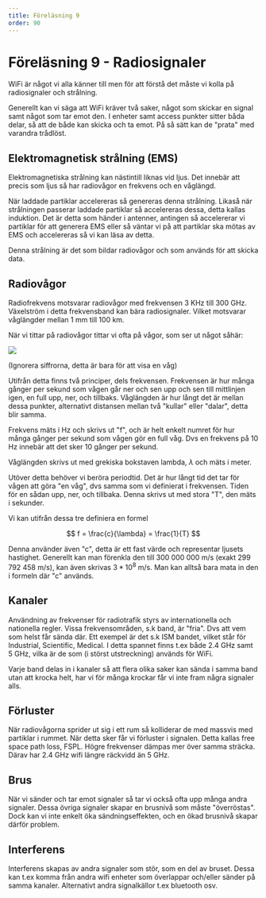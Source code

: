 ```yaml
---
title: Föreläsning 9
order: 90
---
```


# Föreläsning 9 - Radiosignaler

WiFi är något vi alla känner till men för att förstå det måste vi kolla på radiosignaler och strålning.

Generellt kan vi säga att WiFi kräver två saker, något som skickar en signal samt något som tar emot den. I enheter samt access punkter sitter båda delar, så att de både kan skicka och ta emot. På så sätt kan de "prata" med varandra trådlöst.

## Elektromagnetisk strålning (EMS)

Elektromagnetiska strålning kan nästintill liknas vid ljus. Det innebär att precis som ljus så har radiovågor en frekvens och en våglängd.

När laddade partiklar accelereras så genereras denna strålning. Likaså när strålningen passerar laddade partiklar så accelereras dessa, detta kallas induktion. Det är detta som händer i antenner, antingen så accelererar vi partiklar för att generera EMS eller så väntar vi på att partiklar ska mötas av EMS och accelereras så vi kan läsa av detta.

Denna strålning är det som bildar radiovågor och som används för att skicka data.

## Radiovågor

Radiofrekvens motsvarar radiovågor med frekvensen 3 KHz till 300 GHz. Växelström i detta frekvensband kan bära radiosignaler. Vilket motsvarar våglängder mellan 1 mm till 100 km.

När vi tittar på radiovågor tittar vi ofta på vågor, som ser ut något såhär:

![](/itd21c/f9/fig1.png)

(Ignorera siffrorna, detta är bara för att visa en våg)

Utifrån detta finns två principer, dels frekvensen. Frekvensen är hur många gånger per sekund som vågen går ner och sen upp och sen till mittlinjen igen, en full upp, ner, och tillbaks. Våglängden är hur långt det är mellan dessa punkter, alternativt distansen mellan två "kullar" eller "dalar", detta blir samma.

Frekvens mäts i Hz och skrivs ut "f", och är helt enkelt numret för hur många gånger per sekund som vågen gör en full våg. Dvs en frekvens på 10 Hz innebär att det sker 10 gånger per sekund.

Våglängden skrivs ut med grekiska bokstaven lambda, $\lambda$ och mäts i meter.

Utöver detta behöver vi beröra periodtid. Det är hur långt tid det tar för vågen att göra "en våg", dvs samma som vi definierat i frekvensen. Tiden för en sådan upp, ner, och tillbaka. Denna skrivs ut med stora "T", den mäts i sekunder.

Vi kan utifrån dessa tre definiera en formel

$$
f = \frac{c}{\lambda} = \frac{1}{T}
$$

Denna använder även "c", detta är ett fast värde och representar ljusets hastighet. Generellt kan man förenkla den till 300 000 000 m/s (exakt 299 792 458 m/s), kan även skrivas $3 * 10^8$ m/s. Man kan alltså bara mata in den i formeln där "c" används.

## Kanaler

Användning av frekvenser för radiotrafik styrs av internationella och nationella regler. Vissa frekvensområden, s.k band, är "fria". Dvs att vem som helst får sända där. Ett exempel är det s.k ISM bandet, vilket står för Industrial, Scientific, Medical. I detta spannet finns t.ex både 2.4 GHz samt 5 GHz, vilka är de som (i störst utstreckning) används för WiFi.

Varje band delas in i kanaler så att flera olika saker kan sända i samma band utan att krocka helt, har vi för många krockar får vi inte fram några signaler alls.

## Förluster

När radiovågorna sprider ut sig i ett rum så kolliderar de med massvis med partiklar i rummet. När detta sker får vi förluster i signalen. Detta kallas free space path loss, FSPL. Högre frekvenser dämpas mer över samma sträcka. Därav har 2.4 GHz wifi längre räckvidd än 5 GHz.

## Brus

När vi sänder och tar emot signaler så tar vi också ofta upp många andra signaler. Dessa övriga signaler skapar en brusnivå som måste "överröstas". Dock kan vi inte enkelt öka sändningseffekten, och en ökad brusnivå skapar därför problem.

## Interferens

Interferens skapas av andra signaler som stör, som en del av bruset. Dessa kan t.ex komma från andra wifi enheter som överlappar och/eller sänder på samma kanaler. Alternativt andra signalkällor t.ex bluetooth osv.
